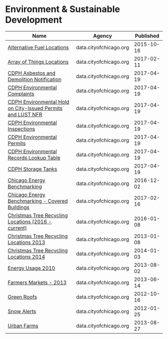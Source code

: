 # Environment & Sustainable Development

Name | Agency | Published
---- | ---- | ---------
[Alternative Fuel Locations](../datasets/f7f2-ggz5.md) | data.cityofchicago.org | 2015-10-16
[Array of Things Locations](../datasets/6rq2-yx28.md) | data.cityofchicago.org | 2017-02-11
[CDPH Asbestos and Demolition Notification](../datasets/qhb4-qx8k.md) | data.cityofchicago.org | 2017-04-19
[CDPH Environmental Complaints](../datasets/fypr-ksnz.md) | data.cityofchicago.org | 2017-04-19
[CDPH Environmental Hold on City-Issued Permits and LUST NFR](../datasets/6gqn-e2ij.md) | data.cityofchicago.org | 2017-04-19
[CDPH Environmental Inspections](../datasets/i9rk-duva.md) | data.cityofchicago.org | 2017-04-19
[CDPH Environmental Permits](../datasets/ir7v-8mc8.md) | data.cityofchicago.org | 2017-04-19
[CDPH Environmental Records Lookup Table](../datasets/a9u4-3dwb.md) | data.cityofchicago.org | 2017-04-19
[CDPH Storage Tanks](../datasets/ug5u-hxnx.md) | data.cityofchicago.org | 2017-04-19
[Chicago Energy Benchmarking](../datasets/xq83-jr8c.md) | data.cityofchicago.org | 2016-12-02
[Chicago Energy Benchmarking - Covered Buildings](../datasets/g5i5-yz37.md) | data.cityofchicago.org | 2017-02-16
[Christmas Tree Recycling Locations (2016 - current)](../datasets/drnp-neza.md) | data.cityofchicago.org | 2016-01-08
[Christmas Tree Recycling Locations 2013](../datasets/spxm-tnai.md) | data.cityofchicago.org | 2013-01-08
[Christmas Tree Recycling Locations 2014](../datasets/28nh-39r3.md) | data.cityofchicago.org | 2014-01-03
[Energy Usage 2010](../datasets/8yq3-m6wp.md) | data.cityofchicago.org | 2013-08-02
[Farmers Markets - 2013](../datasets/i8y3-ytj4.md) | data.cityofchicago.org | 2013-06-14
[Green Roofs](../datasets/q3z3-udcz.md) | data.cityofchicago.org | 2012-10-16
[Snow Alerts](../datasets/jpfu-k3rv.md) | data.cityofchicago.org | 2012-01-25
[Urban Farms](../datasets/2a55-dhk8.md) | data.cityofchicago.org | 2013-08-27

